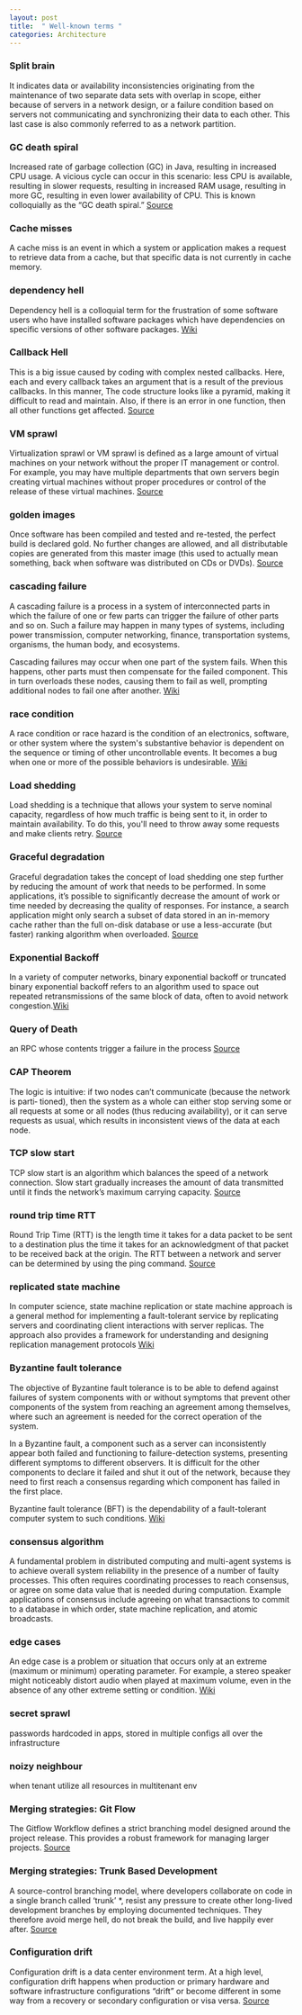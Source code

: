 ```yaml
---
layout: post
title:  " Well-known terms "
categories: Architecture
---
```



### Split brain

 It indicates data or availability inconsistencies originating from the maintenance of two separate data sets with overlap in scope, either because of servers in a network design, or a failure condition based on servers not communicating and synchronizing their data to each other. This last case is also commonly referred to as a network partition.

### GC death spiral

Increased rate of garbage collection (GC) in Java, resulting in increased CPU usage. A vicious cycle can occur in this scenario: less CPU is available, resulting in slower requests, resulting in increased RAM usage, resulting in more GC, resulting in even lower availability of CPU. This is known colloquially as the “GC death spiral.” [Source](https://sre.google/sre-book/addressing-cascading-failures/#increased-rate-of-garbage-collection-gc-in-java-resulting-in-increased-cpu-usage)


### Cache misses

A cache miss is an event in which a system or application makes a request to retrieve data from a cache, but that specific data is not currently in cache memory.

### dependency hell
Dependency hell is a colloquial term for the frustration of some software users who have installed software packages which have dependencies on specific versions of other software packages. [Wiki](https://en.wikipedia.org/wiki/Dependency_hell)

### Callback Hell
This is a big issue caused by coding with complex nested callbacks. Here, each and every callback takes an argument that is a result of the previous callbacks. In this manner, The code structure looks like a pyramid, making it difficult to read and maintain. Also, if there is an error in one function, then all other functions get affected. [Source](https://www.geeksforgeeks.org/what-is-callback-hell-in-node-js/)


### VM sprawl

Virtualization sprawl or VM sprawl is defined as a large amount of virtual machines on your network without the proper IT management or control. For example, you may have multiple departments that own servers begin creating virtual machines without proper procedures or control of the release of these virtual machines. [Source](https://www.techrepublic.com/blog/virtualization-coach/what-is-your-best-definition-of-vm-sprawl)

### golden images

Once software has been compiled and tested and re-tested, the perfect build is declared gold. No further changes are allowed, and all distributable copies are generated from this master image (this used to actually mean something, back when software was distributed on CDs or DVDs). [Source](https://opensource.com/article/19/7/what-golden-image)

### cascading failure
A cascading failure is a process in a system of interconnected parts in which the failure of one or few parts can trigger the failure of other parts and so on. Such a failure may happen in many types of systems, including power transmission, computer networking, finance, transportation systems, organisms, the human body, and ecosystems.

Cascading failures may occur when one part of the system fails. When this happens, other parts must then compensate for the failed component. This in turn overloads these nodes, causing them to fail as well, prompting additional nodes to fail one after another. [Wiki](https://en.wikipedia.org/wiki/Cascading_failure)

### race condition
A race condition or race hazard is the condition of an electronics, software, or other system where the system's substantive behavior is dependent on the sequence or timing of other uncontrollable events. It becomes a bug when one or more of the possible behaviors is undesirable. [Wiki](https://en.wikipedia.org/wiki/Race_condition)

### Load shedding
Load shedding is a technique that allows your system to serve nominal capacity, regardless of how much traffic is being sent to it, in order to maintain availability. To do this, you'll need to throw away some requests and make clients retry. [Source](https://cloud.google.com/blog/products/gcp/using-load-shedding-to-survive-a-success-disaster-cre-life-lessons)

### Graceful degradation
Graceful degradation takes the concept of load shedding one step further by reducing the amount of work that needs to be performed. In some applications, it’s possible to significantly decrease the amount of work or time needed by decreasing the quality of responses. For instance, a search application might only search a subset of data stored in an in-memory cache rather than the full on-disk database or use a less-accurate (but faster) ranking algorithm when overloaded. [Source](https://sre.google/sre-book/addressing-cascading-failures/#xref_cascading-failure_load-shed-graceful-degredation)

### Exponential Backoff
In a variety of computer networks, binary exponential backoff or truncated binary exponential backoff refers to an algorithm used to space out repeated retransmissions of the same block of data, often to avoid network congestion.[Wiki](https://en.wikipedia.org/wiki/Exponential_backoff)

### Query of Death
an RPC whose contents trigger a failure in the process [Source](https://sre.google/sre-book/addressing-cascading-failures/#process-death)

### CAP Theorem
The logic is intuitive: if two nodes can’t communicate (because the network is parti‐
tioned), then the system as a whole can either stop serving some or all requests at
some or all nodes (thus reducing availability), or it can serve requests as usual, which
results in inconsistent views of the data at each node.

### TCP slow start
TCP slow start is an algorithm which balances the speed of a network connection. Slow start gradually increases the amount of data transmitted until it finds the network’s maximum carrying capacity. [Source](https://blog.stackpath.com/tcp-slow-start)

### round trip time RTT

Round Trip Time (RTT) is the length time it takes for a data packet to be sent to a destination plus the time it takes for an acknowledgment of that packet to be received back at the origin. The RTT between a network and server can be determined by using the ping command. [Source](https://developer.mozilla.org/en-US/docs/Glossary/Round_Trip_Time_(RTT)#:~:text=Round%20Trip%20Time%20(RTT)%20is,by%20using%20the%20ping%20command.)

### replicated state machine
In computer science, state machine replication or state machine approach is a general method for implementing a fault-tolerant service by replicating servers and coordinating client interactions with server replicas. The approach also provides a framework for understanding and designing replication management protocols [Wiki](https://en.wikipedia.org/wiki/State_machine_replication)

### Byzantine fault tolerance
The objective of Byzantine fault tolerance is to be able to defend against failures of system components with or without symptoms that prevent other components of the system from reaching an agreement among themselves, where such an agreement is needed for the correct operation of the system.

In a Byzantine fault, a component such as a server can inconsistently appear both failed and functioning to failure-detection systems, presenting different symptoms to different observers. It is difficult for the other components to declare it failed and shut it out of the network, because they need to first reach a consensus regarding which component has failed in the first place.

Byzantine fault tolerance (BFT) is the dependability of a fault-tolerant computer system to such conditions. [Wiki](https://en.wikipedia.org/wiki/Byzantine_fault)

### consensus algorithm
A fundamental problem in distributed computing and multi-agent systems is to achieve overall system reliability in the presence of a number of faulty processes. This often requires coordinating processes to reach consensus, or agree on some data value that is needed during computation. Example applications of consensus include agreeing on what transactions to commit to a database in which order, state machine replication, and atomic broadcasts.


### edge cases
An edge case is a problem or situation that occurs only at an extreme (maximum or minimum) operating parameter. For example, a stereo speaker might noticeably distort audio when played at maximum volume, even in the absence of any other extreme setting or condition. [Wiki](https://en.wikipedia.org/wiki/Edge_case)

### secret sprawl
passwords hardcoded in apps, stored in multiple configs all over the infrastructure

### noizy neighbour
when tenant utilize all resources in multitenant env

### Merging strategies: Git Flow
The Gitflow Workflow defines a strict branching model designed around the project release. This provides a robust framework for managing larger projects. [Source](https://www.atlassian.com/git/tutorials/comparing-workflows/gitflow-workflow#:~:text=Gitflow%20Workflow%20is%20a%20Git,development%20and%20implementing%20DevOps%20practices.&text=The%20Gitflow%20Workflow%20defines%20a,framework%20for%20managing%20larger%20projects.)

### Merging strategies: Trunk Based Development
A source-control branching model, where developers collaborate on code in a single branch called ‘trunk’ *, resist any pressure to create other long-lived development branches by employing documented techniques. They therefore avoid merge hell, do not break the build, and live happily ever after. [Source](https://trunkbaseddevelopment.com/)

### Configuration drift
Configuration drift is a data center environment term. At a high level, configuration drift happens when production or primary hardware and software infrastructure configurations “drift” or become different in some way from a recovery or secondary configuration or visa versa. [Source](https://www.continuitysoftware.com/blog/it-resilience/what-is-configuration-drift)
